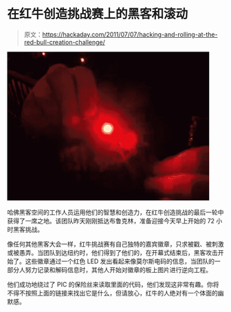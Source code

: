 # 在红牛创造挑战赛上的黑客和滚动

> 原文：<https://hackaday.com/2011/07/07/hacking-and-rolling-at-the-red-bull-creation-challenge/>

![red_bull_creation_challenge_badge](img/5d6183979f9da06924a295742587f7ea.png "red_bull_creation_challenge_badge")

哈佛黑客空间的工作人员运用他们的智慧和创造力，在红牛创造挑战的最后一轮中获得了一席之地。该团队昨天刚刚抵达布鲁克林，准备迎接今天早上开始的 72 小时黑客挑战。

像任何其他黑客大会一样，红牛挑战赛有自己独特的嘉宾徽章，只求被戳、被刺激或被愚弄。当团队到达纽约时，他们得到了他们的，在开幕式结束后，黑客攻击开始了。这些徽章通过一个红色 LED 发出看起来像莫尔斯电码的信息，当团队的一部分人努力记录和解码信息时，其他人开始对徽章的板上图片进行逆向工程。

他们成功地绕过了 PIC 的保险丝来读取里面的代码，他们发现这非常有趣。你将不得不按照上面的链接来找出它是什么，但请放心，红牛的人绝对有一个体面的幽默感。